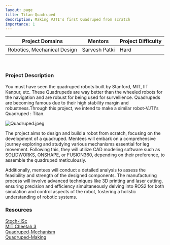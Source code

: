 ```yaml
---
layout: page
title: Titan-Quadruped
description: Making VJTI's first Quadruped from scratch
importance: 1
---
```


| Project Domains                                                 | Mentors                                    | Project Difficulty |
|-----------------------------------------------------------------|--------------------------------------------|--------------------|
| Robotics, Mechanical Design                                     | Sarvesh Patki                              | Hard               |

<br>

### Project Description
You must have seen the quadruped robots built by Stanford, MIT, IIT Kanpur, etc. These Quadrupeds are way better than the wheeled robots for the navigation and are robust for being used for survellience. Quadrupeds are becoming famous due to their high stability margin and robustness.Through this project, we intend to make a similar robot-VJTI's Quadruped : Titan.<br>

![Quadruped.jpeg](/assets/img/Titan.jpeg)

The project aims to design and build a robot from scratch, focusing on the development of a quadruped. Mentees will embark on a comprehensive journey exploring and studying various mechanisms essential for leg movement. Following this, they will utilize CAD modeling software such as SOLIDWORKS, ONSHAPE, or FUSION360, depending on their preference, to assemble the quadruped meticulously.<br>

Additionally, mentees will conduct a detailed analysis to assess the feasibility and strength of the designed components. The manufacturing process will involve advanced techniques like 3D printing and laser cutting, ensuring precision and efficiency simultaneously delving into ROS2 for both simulation and control aspects of the robot, fostering a holistic understanding of robotic systems. <br>


### Resources
[Stoch-IISc](https://www.stochlab.com/papers/Design.pdf) <br>
[MIT Cheetah 3](https://dspace.mit.edu/bitstream/handle/1721.1/126619/IROS.pdf)<br>
[Quadruped-Mechanism](https://drive.google.com/file/d/1meapWwXyDHX0s2xRH_jG_Mez2rUnad7F/view)<br>
[Quadruped-Making](https://www.youtube.com/watch?v=SU3fmMUz9Zg)<br>
